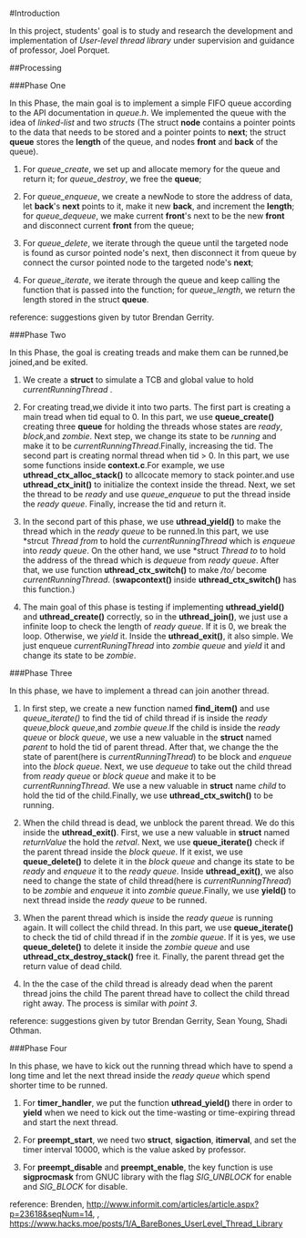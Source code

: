 #Introduction

In this project, students' goal is to study and research the 
development and implementation of *User-level thread library*
under supervision and guidance of professor, Joel Porquet.

##Processing

###Phase One
    
In this Phase, the main goal is to implement a simple FIFO
queue according to the API documentation in *queue.h*. 
We implemented the queue with the idea of *linked-list* 
and two *structs* (The struct **node** contains a pointer
points to the data that needs to be stored and a pointer
points to **next**; the struct **queue** stores the **length**
of the queue, and nodes **front** and **back** of the queue). 

1. For *queue_create*, we set up and allocate memory for the queue 
and return it; for *queue_destroy*, we free the **queue**;

2. For *queue_enqueue*, we create a newNode to store the 
address of data, let **back**'s **next** points to it, make it
new **back**, and increment the **length**; for *queue_dequeue*,
we make current **front**'s next to be the new **front** and 
disconnect current **front** from the queue;

3. For *queue_delete*, we iterate through the queue until the targeted node
is found as cursor pointed node's next, then disconnect it from queue by 
connect the cursor pointed node to the targeted node's **next**;

4. For *queue_iterate*, we iterate through the queue and keep calling
the function that is passed into the function; for *queue_length*,
we return the length stored in the struct **queue**.


reference: suggestions given by tutor Brendan Gerrity.


###Phase Two
   
   In this Phase, the goal is creating treads and make them can be
runned,be joined,and be exited. 
1. We create a **struct** to simulate a TCB and global value to 
hold *currentRunningThread* .
   
2. For creating tread,we divide it into two parts. The first part is 
creating a main tread when tid equal to 0. In this part, we use **queue_create()**
creating three **queue** for holding the threads whose states are *ready*, 
*block*,and *zombie*. Next step, we change its state to be *running* and 
make it to be *currentRunningThread*.Finally, increasing the tid. The second 
part is creating normal thread when tid > 0. In this part, we use some functions
inside **context.c**.For example, we use **uthread_ctx_alloc_stack()** to allcocate 
memory to stack pointer.and use **uthread_ctx_init()** to initialize the context 
inside the thread. Next, we set the thread to be *ready* and use *queue_enqueue* 
to put the thread inside the *ready queue*. Finally, increase the tid and return
it.
  
3. In the second part of this phase, we use **uthread_yield()** to make the 
thread which in the *ready queue* to be runned.In this part, we use
*strcut *Thread from* to hold the *currentRunningThread* which is *enqueue* into
*ready queue*. On the other hand, we use *struct *Thread to* to hold the address 
of the thread which is *dequeue* from *ready queue*. After that, we use function
**uthread_ctx_switch()** to make */to/* become *currentRunningThread*. (**swapcontext()**
inside **uthread_ctx_switch()** has this function.)

4. The main goal of this phase is testing if implementing **uthread_yield()** and 
**uthread_create()** correctly, so in the **uthread_join()**, we just use a 
infinite loop to check the length of *ready queue*. If it is 0, we break the loop.
Otherwise, we *yield* it. Inside the **uthread_exit()**, it also simple. We just
enqueue *currentRuningThread* into *zombie queue* and *yield* it and change its 
state to be *zombie*.


###Phase Three
   
In this phase, we have to implement a thread can join another thread. 

1. In first step, we create a new function named **find_item()** and use *queue_iterate()*
to find the tid of child thread if is inside the *ready queue*,*block queue*,and 
*zombie queue*.If the child is inside the *ready queue* or *block queue*, we 
use a new valuable in the **struct** named *parent* to hold the tid of parent thread. 
After that, we change the the state of parent(here is *currentRunningThread*) to be 
block and  *enqueue* into the *block queue*. Next, we use *dequeue* to take out the 
child thread from *ready queue* or *block queue* and make it to be *currentRunningThread*.
We use a new valuable in **struct** name *child* to hold the tid of the child.Finally, we
use **uthread_ctx_switch()** to be running. 

2. When the child thread is dead, we unblock the parent thread. We do this inside 
the **uthread_exit()**. First, we use a new valuable in **struct** named 
*returnValue* the hold the *retval*. Next, we use **queue_iterate()** 
check if the parent thread inside the *block queue*. If it exist, we use 
**queue_delete()** to delete it in the *block queue* and change its state to be *ready* 
and *enqueue* it to the *ready queue*. Inside **uthread_exit()**, we also need to 
change the state of child thread(here is *currentRunningThread*) to be *zombie* and 
*enqueue* it into *zombie queue*.Finally, we use **yield()** to next 
thread inside the *ready queue* to be runned. 

3. When the parent thread which is inside the *ready queue* is running again. It will
collect the child thread. In this part, we use **queue_iterate()** to check the tid 
of child thread if in the *zombie queue*. If it is yes, we use **queue_delete()** to 
delete it inside the *zombie queue* and use **uthread_ctx_destroy_stack()** free it.
Finally, the parent thread get the return value of dead child.

4. In the the case of the child thread is already dead when the parent thread joins the child
The parent thread have to collect the child thread right away. The process is similar with 
*point 3*.

reference: suggestions given by tutor Brendan Gerrity, Sean Young, Shadi Othman.


###Phase Four

In this phase, we have to kick out the running thread which have to spend a long time and let 
the next thread inside the *ready queue* which spend shorter time to be runned. 

1. For **timer_handler**, we put the function **uthread_yield()** there in order to **yield** 
when we need to kick out the time-wasting or time-expiring thread and start the next thread.

2. For **preempt_start**, we need two **struct**, **sigaction**, **itimerval**, and set the timer
interval 10000, which is the value asked by professor.

3. For **preempt_disable** and **preempt_enable**, the key function is use **sigprocmask** from 
GNUC library with the flag *SIG_UNBLOCK* for enable and *SIG_BLOCK* for disable.

reference: Brenden, http://www.informit.com/articles/article.aspx?p=23618&seqNum=14,
, https://www.hacks.moe/posts/1/A_BareBones_UserLevel_Thread_Library
